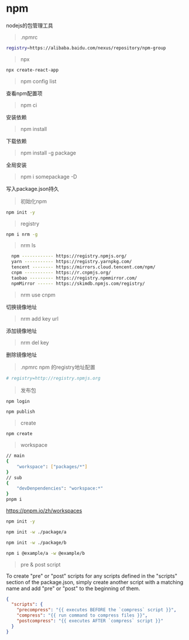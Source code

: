 # npm

nodejs的包管理工具

> .npmrc
``` bash
registry=https://alibaba.baidu.com/nexus/repository/npm-group
```
> npx

``` bash
npx create-react-app
```

> npm config list

查看npm配置项

> npm ci

安装依赖

> npm install

下载依赖

> npm install -g package

全局安装

> npm i somepackage -D

写入package.json持久

> 初始化npm

``` bash
npm init -y
```

> registry

``` bash
npm i nrm -g

```

> nrm ls
``` bash
  npm ------------ https://registry.npmjs.org/
  yarn ----------- https://registry.yarnpkg.com/
  tencent -------- https://mirrors.cloud.tencent.com/npm/
  cnpm ----------- https://r.cnpmjs.org/
  taobao --------- https://registry.npmmirror.com/
  npmMirror ------ https://skimdb.npmjs.com/registry/
```
> nrm use cnpm

切换镜像地址

> nrm add key url

添加镜像地址

> nrm del key

删除镜像地址

> .npmrc
npm 的registry地址配置
``` bash
# registry=http://registry.npmjs.org
```
> 发布包

``` bash
npm login

npm publish
```

> create

``` bash
npm create 
```

> workspace
``` bash
// main
{
	"workspace": ["packages/*"]
}
// sub
{
	"devDenpendencies": "workspace:*"
}
pnpm i
```
https://pnpm.io/zh/workspaces

``` bash
npm init -y

npm init -w ./package/a

npm init -w ./package/b

npm i @example/a -w @example/b	
```
> pre & post script

To create "pre" or "post" scripts for any scripts defined in the "scripts" section of the package.json, simply create another script with a matching name and add "pre" or "post" to the beginning of them.

``` json
{
  "scripts": {
    "precompress": "{{ executes BEFORE the `compress` script }}",
    "compress": "{{ run command to compress files }}",
    "postcompress": "{{ executes AFTER `compress` script }}"
  }
}
```
 

